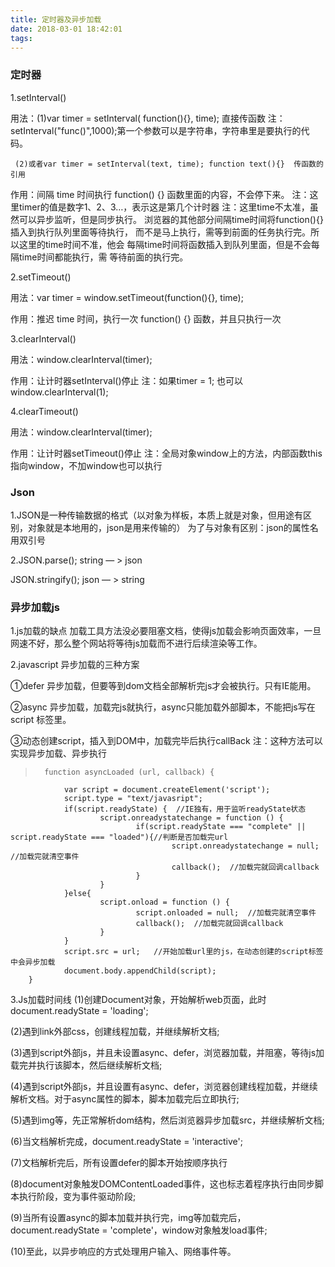 ```yaml
---
title: 定时器及异步加载
date: 2018-03-01 18:42:01
tags:
---
```

### 定时器

1.setInterval()

用法：(1)var timer = setInterval( function(){}, time);  直接传函数
            注：setInterval("func()",1000);第一个参数可以是字符串，字符串里是要执行的代码。
     
     (2)或者var timer = setInterval(text, time); function text(){}  传函数的引用

作用：间隔 time 时间执行 function() {} 函数里面的内容，不会停下来。
        注：这里timer的值是数字1、2、3…，表示这是第几个计时器
        注：这里time不太准，虽然可以异步监听，但是同步执行。
            浏览器的其他部分间隔time时间将function(){}插入到执行队列里面等待执行，
            而不是马上执行，需等到前面的任务执行完。所以这里的time时间不准，他会
            每隔time时间将函数插入到队列里面，但是不会每隔time时间都能执行，需
            等待前面的执行完。
<!-- more -->
2.setTimeout()
   
用法：var timer = window.setTimeout(function(){}, time);

作用：推迟 time 时间，执行一次 function() {} 函数，并且只执行一次

3.clearInterval()
   
用法：window.clearInterval(timer);

作用：让计时器setInterval()停止
      注：如果timer = 1; 也可以window.clearInterval(1); 

4.clearTimeout()

用法：window.clearInterval(timer);

作用：让计时器setTimeout()停止
        注：全局对象window上的方法，内部函数this指向window，不加window也可以执行
        

### Json

1.JSON是一种传输数据的格式（以对象为样板，本质上就是对象，但用途有区别，对象就是本地用的，json是用来传输的）
   为了与对象有区别：json的属性名用双引号

2.JSON.parse();  string — > json
  
  JSON.stringify(); json — > string


### 异步加载js

1.js加载的缺点
    加载工具方法没必要阻塞文档，使得js加载会影响页面效率，一旦网速不好，那么整个网站将等待js加载而不进行后续渲染等工作。

2.javascript 异步加载的三种方案

①defer 异步加载，但要等到dom文档全部解析完js才会被执行。只有IE能用。

②async 异步加载，加载完js就执行，async只能加载外部脚本，不能把js写在 script 标签里。

③动态创建script，插入到DOM中，加载完毕后执行callBack
        注：这种方法可以实现异步加载、异步执行

>       function asyncLoaded (url, callback) {
                var script = document.createElement('script');
                script.type = "text/javasript";
                if(script.readyState) {  //IE独有，用于监听readyState状态
                        script.onreadystatechange = function () {
                                if(script.readyState === "complete" || script.readyState === "loaded"){//判断是否加载完url
                                        script.onreadystatechange = null;  //加载完就清空事件
                                        callback();  //加载完就回调callback
                                }
                        }
                }else{
                        script.onload = function () {
                                script.onloaded = null;  //加载完就清空事件
                                callback();  //加载完就回调callback
                        }
                }
                script.src = url;   //开始加载url里的js，在动态创建的script标签中会异步加载
                document.body.appendChild(script);
        }

3.Js加载时间线
(1)创建Document对象，开始解析web页面，此时document.readyState = 'loading';

(2)遇到link外部css，创建线程加载，并继续解析文档;

(3)遇到script外部js，并且未设置async、defer，浏览器加载，并阻塞，等待js加载完并执行该脚本，然后继续解析文档;

(4)遇到script外部js，并且设置有async、defer，浏览器创建线程加载，并继续解析文档。对于async属性的脚本，脚本加载完后立即执行;

(5)遇到img等，先正常解析dom结构，然后浏览器异步加载src，并继续解析文档;

(6)当文档解析完成，document.readyState = 'interactive';

(7)文档解析完后，所有设置defer的脚本开始按顺序执行

(8)document对象触发DOMContentLoaded事件，这也标志着程序执行由同步脚本执行阶段，变为事件驱动阶段;

(9)当所有设置async的脚本加载并执行完，img等加载完后，document.readyState = 'complete'，window对象触发load事件;

(10)至此，以异步响应的方式处理用户输入、网络事件等。